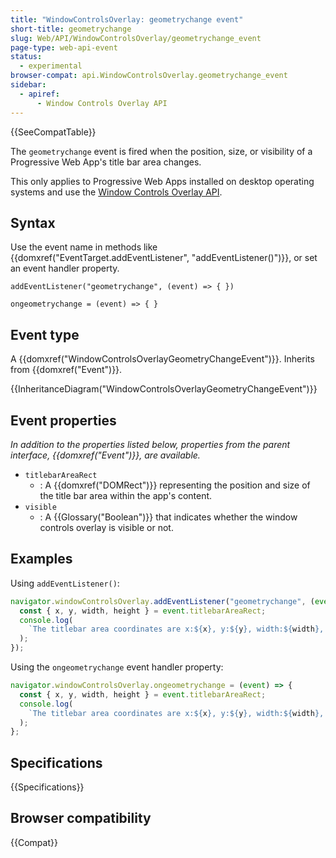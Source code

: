 ```yaml
---
title: "WindowControlsOverlay: geometrychange event"
short-title: geometrychange
slug: Web/API/WindowControlsOverlay/geometrychange_event
page-type: web-api-event
status:
  - experimental
browser-compat: api.WindowControlsOverlay.geometrychange_event
sidebar:
  - apiref:
      - Window Controls Overlay API
---
```


{{SeeCompatTable}}

The `geometrychange` event is fired when the position, size, or visibility of a Progressive Web App's title bar area changes.

This only applies to Progressive Web Apps installed on desktop operating systems and use the [Window Controls Overlay API](/en-US/docs/Web/API/Window_Controls_Overlay_API).

## Syntax

Use the event name in methods like {{domxref("EventTarget.addEventListener", "addEventListener()")}}, or set an event handler property.

```js-nolint
addEventListener("geometrychange", (event) => { })

ongeometrychange = (event) => { }
```

## Event type

A {{domxref("WindowControlsOverlayGeometryChangeEvent")}}. Inherits from {{domxref("Event")}}.

{{InheritanceDiagram("WindowControlsOverlayGeometryChangeEvent")}}

## Event properties

_In addition to the properties listed below, properties from the parent interface, {{domxref("Event")}}, are available._

- `titlebarAreaRect`
  - : A {{domxref("DOMRect")}} representing the position and size of the title bar area within the app's content.
- `visible`
  - : A {{Glossary("Boolean")}} that indicates whether the window controls overlay is visible or not.

## Examples

Using `addEventListener()`:

```js
navigator.windowControlsOverlay.addEventListener("geometrychange", (event) => {
  const { x, y, width, height } = event.titlebarAreaRect;
  console.log(
    `The titlebar area coordinates are x:${x}, y:${y}, width:${width}, height:${height}`,
  );
});
```

Using the `ongeometrychange` event handler property:

```js
navigator.windowControlsOverlay.ongeometrychange = (event) => {
  const { x, y, width, height } = event.titlebarAreaRect;
  console.log(
    `The titlebar area coordinates are x:${x}, y:${y}, width:${width}, height:${height}`,
  );
};
```

## Specifications

{{Specifications}}

## Browser compatibility

{{Compat}}
